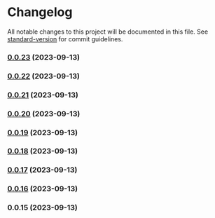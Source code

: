 # Changelog

All notable changes to this project will be documented in this file. See [standard-version](https://github.com/conventional-changelog/standard-version) for commit guidelines.

### [0.0.23](https://github.com/aaron-poplin/aaron-capgo/compare/0.0.22...0.0.23) (2023-09-13)

### [0.0.22](https://github.com/aaron-poplin/aaron-capgo/compare/0.0.21...0.0.22) (2023-09-13)

### [0.0.21](https://github.com/aaron-poplin/aaron-capgo/compare/0.0.20...0.0.21) (2023-09-13)

### [0.0.20](https://github.com/aaron-poplin/aaron-capgo/compare/0.0.19...0.0.20) (2023-09-13)

### [0.0.19](https://github.com/aaron-poplin/aaron-capgo/compare/0.0.18...0.0.19) (2023-09-13)

### [0.0.18](https://github.com/aaron-poplin/aaron-capgo/compare/0.0.17...0.0.18) (2023-09-13)

### [0.0.17](https://github.com/aaron-poplin/aaron-capgo/compare/0.0.16...0.0.17) (2023-09-13)

### [0.0.16](https://github.com/aaron-poplin/aaron-capgo/compare/0.0.15...0.0.16) (2023-09-13)

### 0.0.15 (2023-09-13)
